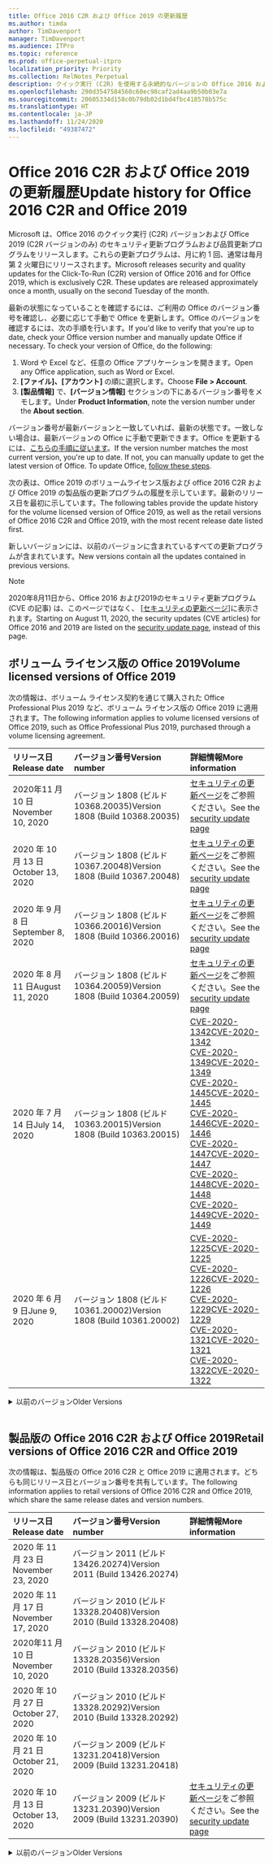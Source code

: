 ```yaml
---
title: Office 2016 C2R および Office 2019 の更新履歴
ms.author: timda
author: TimDavenport
manager: TimDavenport
ms.audience: ITPro
ms.topic: reference
ms.prod: office-perpetual-itpro
localization_priority: Priority
ms.collection: RelNotes_Perpetual
description: クイック実行 (C2R) を使用する永続的なバージョンの Office 2016 および 2019 の更新履歴を IT 技術者に提供します
ms.openlocfilehash: 290d3547584560c60ec98caf2ad4aa9b50b03e7a
ms.sourcegitcommit: 20605334d158c0b79db02d1bd4fbc418578b575c
ms.translationtype: HT
ms.contentlocale: ja-JP
ms.lasthandoff: 11/24/2020
ms.locfileid: "49387472"
---
```

# <a name="update-history-for-office-2016-c2r-and-office-2019"></a><span data-ttu-id="c7e99-103">Office 2016 C2R および Office 2019 の更新履歴</span><span class="sxs-lookup"><span data-stu-id="c7e99-103">Update history for Office 2016 C2R and Office 2019</span></span>

<span data-ttu-id="c7e99-p101">Microsoft は、Office 2016 のクイック実行 (C2R) バージョンおよび Office 2019 (C2R バージョンのみ) のセキュリティ更新プログラムおよび品質更新プログラムをリリースします。これらの更新プログラムは、月に約 1 回、通常は毎月第 2 火曜日にリリースされます。</span><span class="sxs-lookup"><span data-stu-id="c7e99-p101">Microsoft releases security and quality updates for the Click-To-Run (C2R) version of Office 2016 and for Office 2019, which is exclusively C2R. These updates are released approximately once a month, usually on the second Tuesday of the month.</span></span>

<span data-ttu-id="c7e99-p102">最新の状態になっていることを確認するには、ご利用の Office のバージョン番号を確認し、必要に応じて手動で Office を更新します。Office のバージョンを確認するには、次の手順を行います。</span><span class="sxs-lookup"><span data-stu-id="c7e99-p102">If you'd like to verify that you're up to date, check your Office version number and manually update Office if necessary. To check your version of Office, do the following:</span></span>

  1.    <span data-ttu-id="c7e99-108">Word や Excel など、任意の Office アプリケーションを開きます。</span><span class="sxs-lookup"><span data-stu-id="c7e99-108">Open any Office application, such as Word or Excel.</span></span>
  2.    <span data-ttu-id="c7e99-109">**[ファイル]、[アカウント]** の順に選択します。</span><span class="sxs-lookup"><span data-stu-id="c7e99-109">Choose **File > Account**.</span></span>
  3.    <span data-ttu-id="c7e99-110">**[製品情報]** で、**[バージョン情報]** セクションの下にあるバージョン番号をメモします。</span><span class="sxs-lookup"><span data-stu-id="c7e99-110">Under **Product Information**, note the version number under the **About section**.</span></span>

<span data-ttu-id="c7e99-p103">バージョン番号が最新バージョンと一致していれば、最新の状態です。一致しない場合は、最新バージョンの Office に手動で更新できます。Office を更新するには、[こちらの手順に従います](https://support.office.com/article/2ab296f3-7f03-43a2-8e50-46de917611c5)。</span><span class="sxs-lookup"><span data-stu-id="c7e99-p103">If the version number matches the most current version, you're up to date. If not, you can manually update to get the latest version of Office. To update Office, [follow these steps](https://support.office.com/article/2ab296f3-7f03-43a2-8e50-46de917611c5).</span></span>


<span data-ttu-id="c7e99-114">次の表は、Office 2019 のボリュームライセンス版および office 2016 C2R および Office 2019 の製品版の更新プログラムの履歴を示しています。最新のリリース日を最初に示しています。</span><span class="sxs-lookup"><span data-stu-id="c7e99-114">The following tables provide the update history for the volume licensed version of Office 2019, as well as the retail versions of Office 2016 C2R and Office 2019, with the most recent release date listed first.</span></span>

<span data-ttu-id="c7e99-115">新しいバージョンには、以前のバージョンに含まれているすべての更新プログラムが含まれています。</span><span class="sxs-lookup"><span data-stu-id="c7e99-115">New versions contain all the updates contained in previous versions.</span></span>


 > [!NOTE]
> <span data-ttu-id="c7e99-116">2020年8月11日から、Office 2016 および2019のセキュリティ更新プログラム (CVE の記事) は、このページではなく、 [[セキュリティの更新ページ](https://docs.microsoft.com/officeupdates/microsoft365-apps-security-updates)]に表示されます。</span><span class="sxs-lookup"><span data-stu-id="c7e99-116">Starting on August 11, 2020, the security updates (CVE articles) for Office 2016 and 2019 are listed on the [security update page](https://docs.microsoft.com/officeupdates/microsoft365-apps-security-updates), instead of this page.</span></span> 


## <a name="volume-licensed-versions-of-office-2019"></a><span data-ttu-id="c7e99-117">ボリューム ライセンス版の Office 2019</span><span class="sxs-lookup"><span data-stu-id="c7e99-117">Volume licensed versions of Office 2019</span></span>
<span data-ttu-id="c7e99-118">次の情報は、ボリューム ライセンス契約を通じて購入された Office Professional Plus 2019 など、ボリューム ライセンス版の Office 2019 に適用されます。</span><span class="sxs-lookup"><span data-stu-id="c7e99-118">The following information applies to volume licensed versions of Office 2019, such as Office Professional Plus 2019, purchased through a volume licensing agreement.</span></span>

[//]: # (VL テーブルを削除しない 開始)


|<span data-ttu-id="c7e99-120">**リリース日**</span><span class="sxs-lookup"><span data-stu-id="c7e99-120">**Release date**</span></span>|<span data-ttu-id="c7e99-121">**バージョン番号**</span><span class="sxs-lookup"><span data-stu-id="c7e99-121">**Version number**</span></span>|<span data-ttu-id="c7e99-122">**詳細情報**</span><span class="sxs-lookup"><span data-stu-id="c7e99-122">**More information**</span></span>|
|:-----|:-----|:-----|
|<span data-ttu-id="c7e99-123">2020年11 月 10 日</span><span class="sxs-lookup"><span data-stu-id="c7e99-123">November 10, 2020</span></span>|<span data-ttu-id="c7e99-124">バージョン 1808 (ビルド 10368.20035)</span><span class="sxs-lookup"><span data-stu-id="c7e99-124">Version 1808 (Build 10368.20035)</span></span>| <span data-ttu-id="c7e99-125">[セキュリティの更新ページ](https://docs.microsoft.com/officeupdates/microsoft365-apps-security-updates)をご参照ください。</span><span class="sxs-lookup"><span data-stu-id="c7e99-125">See the [security update page](https://docs.microsoft.com/officeupdates/microsoft365-apps-security-updates)</span></span> |
|<span data-ttu-id="c7e99-126">2020 年 10 月 13 日</span><span class="sxs-lookup"><span data-stu-id="c7e99-126">October 13, 2020</span></span>|<span data-ttu-id="c7e99-127">バージョン 1808 (ビルド 10367.20048)</span><span class="sxs-lookup"><span data-stu-id="c7e99-127">Version 1808 (Build 10367.20048)</span></span>|<span data-ttu-id="c7e99-128">[セキュリティの更新ページ](https://docs.microsoft.com/officeupdates/microsoft365-apps-security-updates)をご参照ください。</span><span class="sxs-lookup"><span data-stu-id="c7e99-128">See the [security update page](https://docs.microsoft.com/officeupdates/microsoft365-apps-security-updates)</span></span>  |
|<span data-ttu-id="c7e99-129">2020 年 9 月 8 日</span><span class="sxs-lookup"><span data-stu-id="c7e99-129">September 8, 2020</span></span>|<span data-ttu-id="c7e99-130">バージョン 1808 (ビルド 10366.20016)</span><span class="sxs-lookup"><span data-stu-id="c7e99-130">Version 1808 (Build 10366.20016)</span></span>|<span data-ttu-id="c7e99-131">[セキュリティの更新ページ](https://docs.microsoft.com/officeupdates/microsoft365-apps-security-updates)をご参照ください。</span><span class="sxs-lookup"><span data-stu-id="c7e99-131">See the [security update page](https://docs.microsoft.com/officeupdates/microsoft365-apps-security-updates)</span></span> |
|<span data-ttu-id="c7e99-132">2020 年 8 月 11 日</span><span class="sxs-lookup"><span data-stu-id="c7e99-132">August 11, 2020</span></span>|<span data-ttu-id="c7e99-133">バージョン 1808 (ビルド 10364.20059)</span><span class="sxs-lookup"><span data-stu-id="c7e99-133">Version 1808 (Build 10364.20059)</span></span>|<span data-ttu-id="c7e99-134">[セキュリティの更新ページ](https://docs.microsoft.com/officeupdates/microsoft365-apps-security-updates)をご参照ください。</span><span class="sxs-lookup"><span data-stu-id="c7e99-134">See the [security update page](https://docs.microsoft.com/officeupdates/microsoft365-apps-security-updates)</span></span> |
|<span data-ttu-id="c7e99-135">2020 年 7 月 14 日</span><span class="sxs-lookup"><span data-stu-id="c7e99-135">July 14, 2020</span></span>   |<span data-ttu-id="c7e99-136">バージョン 1808 (ビルド 10363.20015)</span><span class="sxs-lookup"><span data-stu-id="c7e99-136">Version 1808 (Build 10363.20015)</span></span>  |[<span data-ttu-id="c7e99-137">CVE-2020-1342</span><span class="sxs-lookup"><span data-stu-id="c7e99-137">CVE-2020-1342</span></span>](https://portal.msrc.microsoft.com/en-US/security-guidance/advisory/CVE-2020-1342) <br/>[<span data-ttu-id="c7e99-138">CVE-2020-1349</span><span class="sxs-lookup"><span data-stu-id="c7e99-138">CVE-2020-1349</span></span>](https://portal.msrc.microsoft.com/en-US/security-guidance/advisory/CVE-2020-1349) <br/>[<span data-ttu-id="c7e99-139">CVE-2020-1445</span><span class="sxs-lookup"><span data-stu-id="c7e99-139">CVE-2020-1445</span></span>](https://portal.msrc.microsoft.com/en-US/security-guidance/advisory/CVE-2020-1445) <br/>[<span data-ttu-id="c7e99-140">CVE-2020-1446</span><span class="sxs-lookup"><span data-stu-id="c7e99-140">CVE-2020-1446</span></span>](https://portal.msrc.microsoft.com/en-US/security-guidance/advisory/CVE-2020-1446) <br/>[<span data-ttu-id="c7e99-141">CVE-2020-1447</span><span class="sxs-lookup"><span data-stu-id="c7e99-141">CVE-2020-1447</span></span>](https://portal.msrc.microsoft.com/en-US/security-guidance/advisory/CVE-2020-1447) <br/>[<span data-ttu-id="c7e99-142">CVE-2020-1448</span><span class="sxs-lookup"><span data-stu-id="c7e99-142">CVE-2020-1448</span></span>](https://portal.msrc.microsoft.com/en-US/security-guidance/advisory/CVE-2020-1448) <br/>[<span data-ttu-id="c7e99-143">CVE-2020-1449</span><span class="sxs-lookup"><span data-stu-id="c7e99-143">CVE-2020-1449</span></span>](https://portal.msrc.microsoft.com/en-US/security-guidance/advisory/CVE-2020-1449) <br/>|
|<span data-ttu-id="c7e99-144">2020 年 6 月 9 日</span><span class="sxs-lookup"><span data-stu-id="c7e99-144">June 9, 2020</span></span>   |<span data-ttu-id="c7e99-145">バージョン 1808 (ビルド 10361.20002)</span><span class="sxs-lookup"><span data-stu-id="c7e99-145">Version 1808 (Build 10361.20002)</span></span>  |[<span data-ttu-id="c7e99-146">CVE-2020-1225</span><span class="sxs-lookup"><span data-stu-id="c7e99-146">CVE-2020-1225</span></span>](https://portal.msrc.microsoft.com/en-US/security-guidance/advisory/CVE-2020-1225) <br/> [<span data-ttu-id="c7e99-147">CVE-2020-1226</span><span class="sxs-lookup"><span data-stu-id="c7e99-147">CVE-2020-1226</span></span>](https://portal.msrc.microsoft.com/en-US/security-guidance/advisory/CVE-2020-1226) <br/>[<span data-ttu-id="c7e99-148">CVE-2020-1229</span><span class="sxs-lookup"><span data-stu-id="c7e99-148">CVE-2020-1229</span></span>](https://portal.msrc.microsoft.com/en-US/security-guidance/advisory/CVE-2020-1229) <br/>[<span data-ttu-id="c7e99-149">CVE-2020-1321</span><span class="sxs-lookup"><span data-stu-id="c7e99-149">CVE-2020-1321</span></span>](https://portal.msrc.microsoft.com/en-US/security-guidance/advisory/CVE-2020-1321) <br/>[<span data-ttu-id="c7e99-150">CVE-2020-1322</span><span class="sxs-lookup"><span data-stu-id="c7e99-150">CVE-2020-1322</span></span>](https://portal.msrc.microsoft.com/en-US/security-guidance/advisory/CVE-2020-1322) <br/>|


[//]: # (VL テーブルを削除しない 終了)

<details>
<summary><span data-ttu-id="c7e99-152">以前のバージョン</span><span class="sxs-lookup"><span data-stu-id="c7e99-152">Older Versions</span></span></summary>
 

[//]: # (古い VL テーブルを削除しない 開始)


|<span data-ttu-id="c7e99-154">**リリース日**</span><span class="sxs-lookup"><span data-stu-id="c7e99-154">**Release date**</span></span>|<span data-ttu-id="c7e99-155">**バージョン番号**</span><span class="sxs-lookup"><span data-stu-id="c7e99-155">**Version number**</span></span>|<span data-ttu-id="c7e99-156">**詳細情報**</span><span class="sxs-lookup"><span data-stu-id="c7e99-156">**More information**</span></span>|
|:-----|:-----|:-----|
|<span data-ttu-id="c7e99-157">2020 年 5 月 12 日</span><span class="sxs-lookup"><span data-stu-id="c7e99-157">May 12, 2020</span></span>   |<span data-ttu-id="c7e99-158">バージョン 1808 (ビルド 10359.20023)</span><span class="sxs-lookup"><span data-stu-id="c7e99-158">Version 1808 (Build 10359.20023)</span></span>  |[<span data-ttu-id="c7e99-159">CVE-2020-0901</span><span class="sxs-lookup"><span data-stu-id="c7e99-159">CVE-2020-0901</span></span>](https://portal.msrc.microsoft.com/en-US/security-guidance/advisory/CVE-2020-0901) <br/> |
|<span data-ttu-id="c7e99-160">2020 年 4 月 14 日</span><span class="sxs-lookup"><span data-stu-id="c7e99-160">April 14, 2020</span></span>   |<span data-ttu-id="c7e99-161">バージョン 1808 (ビルド 10358.20061)</span><span class="sxs-lookup"><span data-stu-id="c7e99-161">Version 1808 (Build 10358.20061)</span></span>  |[<span data-ttu-id="c7e99-162">CVE-2020-0760</span><span class="sxs-lookup"><span data-stu-id="c7e99-162">CVE-2020-0760</span></span>](https://portal.msrc.microsoft.com/en-US/security-guidance/advisory/CVE-2020-0760) <br/> [<span data-ttu-id="c7e99-163">CVE-2020-0906</span><span class="sxs-lookup"><span data-stu-id="c7e99-163">CVE-2020-0906</span></span>](https://portal.msrc.microsoft.com/en-US/security-guidance/advisory/CVE-2020-0906) <br/> [<span data-ttu-id="c7e99-164">CVE-2020-0961</span><span class="sxs-lookup"><span data-stu-id="c7e99-164">CVE-2020-0961</span></span>](https://portal.msrc.microsoft.com/en-US/security-guidance/advisory/CVE-2020-0961) <br/> [<span data-ttu-id="c7e99-165">CVE-2020-0980</span><span class="sxs-lookup"><span data-stu-id="c7e99-165">CVE-2020-0980</span></span>](https://portal.msrc.microsoft.com/en-US/security-guidance/advisory/CVE-2020-0980) <br/>[<span data-ttu-id="c7e99-166">CVE-2020-0991</span><span class="sxs-lookup"><span data-stu-id="c7e99-166">CVE-2020-0991</span></span>](https://portal.msrc.microsoft.com/en-US/security-guidance/advisory/CVE-2020-0991) <br/> |
|<span data-ttu-id="c7e99-167">2020 年 3 月 10 日</span><span class="sxs-lookup"><span data-stu-id="c7e99-167">March 10, 2020</span></span>   |<span data-ttu-id="c7e99-168">バージョン 1808 (ビルド 10357.20081)</span><span class="sxs-lookup"><span data-stu-id="c7e99-168">Version 1808 (Build 10357.20081)</span></span>  |[<span data-ttu-id="c7e99-169">CVE-2020-0850</span><span class="sxs-lookup"><span data-stu-id="c7e99-169">CVE-2020-0850</span></span>](https://portal.msrc.microsoft.com/en-US/security-guidance/advisory/CVE-2020-0850) <br/> [<span data-ttu-id="c7e99-170">CVE-2020-0852</span><span class="sxs-lookup"><span data-stu-id="c7e99-170">CVE-2020-0852</span></span>](https://portal.msrc.microsoft.com/en-US/security-guidance/advisory/CVE-2020-0852) <br/> [<span data-ttu-id="c7e99-171">CVE-2020-0892</span><span class="sxs-lookup"><span data-stu-id="c7e99-171">CVE-2020-0892</span></span>](https://portal.msrc.microsoft.com/en-US/security-guidance/advisory/CVE-2020-0892) <br/>  |
|<span data-ttu-id="c7e99-172">2020 年 2 月 11 日</span><span class="sxs-lookup"><span data-stu-id="c7e99-172">February 11, 2020</span></span>   |<span data-ttu-id="c7e99-173">バージョン 1808 (ビルド 10356.20006)</span><span class="sxs-lookup"><span data-stu-id="c7e99-173">Version 1808 (Build 10356.20006)</span></span>  |[<span data-ttu-id="c7e99-174">CVE-2020-0696</span><span class="sxs-lookup"><span data-stu-id="c7e99-174">CVE-2020-0696</span></span>](https://portal.msrc.microsoft.com/en-us/security-guidance/advisory/CVE-2020-0696) <br/> [<span data-ttu-id="c7e99-175">CVE-2020-0759</span><span class="sxs-lookup"><span data-stu-id="c7e99-175">CVE-2020-0759</span></span>](https://portal.msrc.microsoft.com/en-US/security-guidance/advisory/CVE-2020-0759) <br/>  |


[//]: # (古い VL テーブルを削除しない 終了)

</details>


<br/>

## <a name="retail-versions-of-office-2016-c2r-and-office-2019"></a><span data-ttu-id="c7e99-177">製品版の Office 2016 C2R および Office 2019</span><span class="sxs-lookup"><span data-stu-id="c7e99-177">Retail versions of Office 2016 C2R and Office 2019</span></span>
<span data-ttu-id="c7e99-178">次の情報は、製品版の Office 2016 C2R と Office 2019 に適用されます。どちらも同じリリース日とバージョン番号を共有しています。</span><span class="sxs-lookup"><span data-stu-id="c7e99-178">The following information applies to retail versions of Office 2016 C2R and Office 2019, which share the same release dates and version numbers.</span></span>

[//]: # (リテール テーブルを削除しない 開始)


|<span data-ttu-id="c7e99-180">**リリース日**</span><span class="sxs-lookup"><span data-stu-id="c7e99-180">**Release date**</span></span>|<span data-ttu-id="c7e99-181">**バージョン番号**</span><span class="sxs-lookup"><span data-stu-id="c7e99-181">**Version number**</span></span>|<span data-ttu-id="c7e99-182">**詳細情報**</span><span class="sxs-lookup"><span data-stu-id="c7e99-182">**More information**</span></span>|
|:-----|:-----|:-----|
|<span data-ttu-id="c7e99-183">2020 年 11 月 23 日</span><span class="sxs-lookup"><span data-stu-id="c7e99-183">November 23, 2020</span></span>|<span data-ttu-id="c7e99-184">バージョン 2011 (ビルド 13426.20274)</span><span class="sxs-lookup"><span data-stu-id="c7e99-184">Version 2011 (Build 13426.20274)</span></span>| |
|<span data-ttu-id="c7e99-185">2020 年 11 月 17 日</span><span class="sxs-lookup"><span data-stu-id="c7e99-185">November 17, 2020</span></span>|<span data-ttu-id="c7e99-186">バージョン 2010 (ビルド 13328.20408)</span><span class="sxs-lookup"><span data-stu-id="c7e99-186">Version 2010 (Build 13328.20408)</span></span>| |
|<span data-ttu-id="c7e99-187">2020年11 月 10 日</span><span class="sxs-lookup"><span data-stu-id="c7e99-187">November 10, 2020</span></span>|<span data-ttu-id="c7e99-188">バージョン 2010 (ビルド 13328.20356)</span><span class="sxs-lookup"><span data-stu-id="c7e99-188">Version 2010 (Build 13328.20356)</span></span>| |
|<span data-ttu-id="c7e99-189">2020 年 10 月 27 日</span><span class="sxs-lookup"><span data-stu-id="c7e99-189">October 27, 2020</span></span>|<span data-ttu-id="c7e99-190">バージョン 2010 (ビルド 13328.20292)</span><span class="sxs-lookup"><span data-stu-id="c7e99-190">Version 2010 (Build 13328.20292)</span></span>| |
|<span data-ttu-id="c7e99-191">2020 年 10 月 21 日</span><span class="sxs-lookup"><span data-stu-id="c7e99-191">October 21, 2020</span></span>|<span data-ttu-id="c7e99-192">バージョン 2009 (ビルド 13231.20418)</span><span class="sxs-lookup"><span data-stu-id="c7e99-192">Version 2009 (Build 13231.20418)</span></span>| |
|<span data-ttu-id="c7e99-193">2020 年 10 月 13 日</span><span class="sxs-lookup"><span data-stu-id="c7e99-193">October 13, 2020</span></span>|<span data-ttu-id="c7e99-194">バージョン 2009 (ビルド 13231.20390)</span><span class="sxs-lookup"><span data-stu-id="c7e99-194">Version 2009 (Build 13231.20390)</span></span>|<span data-ttu-id="c7e99-195">[セキュリティの更新ページ](https://docs.microsoft.com/officeupdates/microsoft365-apps-security-updates)をご参照ください。</span><span class="sxs-lookup"><span data-stu-id="c7e99-195">See the [security update page](https://docs.microsoft.com/officeupdates/microsoft365-apps-security-updates)</span></span>  |


[//]: # (リテール テーブルを削除しない 終了)

<details>
<summary><span data-ttu-id="c7e99-197">以前のバージョン</span><span class="sxs-lookup"><span data-stu-id="c7e99-197">Older Versions</span></span></summary>
 

[//]: # (古いリテール テーブルを削除しない 開始)


|<span data-ttu-id="c7e99-199">**リリース日**</span><span class="sxs-lookup"><span data-stu-id="c7e99-199">**Release date**</span></span>|<span data-ttu-id="c7e99-200">**バージョン番号**</span><span class="sxs-lookup"><span data-stu-id="c7e99-200">**Version number**</span></span>|<span data-ttu-id="c7e99-201">**詳細情報**</span><span class="sxs-lookup"><span data-stu-id="c7e99-201">**More information**</span></span>|
|:-----|:-----|:-----|
|<span data-ttu-id="c7e99-202">2020 年 10 月 8 日</span><span class="sxs-lookup"><span data-stu-id="c7e99-202">October 8, 2020</span></span>|<span data-ttu-id="c7e99-203">バージョン 2009 (ビルド 13231.20368)</span><span class="sxs-lookup"><span data-stu-id="c7e99-203">Version 2009 (Build 13231.20368)</span></span>| |
|<span data-ttu-id="c7e99-204">2020 年 9 月 28日</span><span class="sxs-lookup"><span data-stu-id="c7e99-204">September 28, 2020</span></span>|<span data-ttu-id="c7e99-205">バージョン 2009 (ビルド 13231.20262)</span><span class="sxs-lookup"><span data-stu-id="c7e99-205">Version 2009 (Build 13231.20262)</span></span>| |
|<span data-ttu-id="c7e99-206">2020 年 9 月 22 日</span><span class="sxs-lookup"><span data-stu-id="c7e99-206">September 22, 2020</span></span>|<span data-ttu-id="c7e99-207">バージョン 2008 (ビルド 13127.20508)</span><span class="sxs-lookup"><span data-stu-id="c7e99-207">Version 2008 (Build 13127.20508)</span></span>| |
|<span data-ttu-id="c7e99-208">2020 年 9 月 09 日</span><span class="sxs-lookup"><span data-stu-id="c7e99-208">September 9, 2020</span></span>|<span data-ttu-id="c7e99-209">バージョン 2008 (ビルド13127.20408)</span><span class="sxs-lookup"><span data-stu-id="c7e99-209">Version 2008 (Build 13127.20408)</span></span>|<span data-ttu-id="c7e99-210">[セキュリティの更新ページ](https://docs.microsoft.com/officeupdates/microsoft365-apps-security-updates)をご参照ください。</span><span class="sxs-lookup"><span data-stu-id="c7e99-210">See the [security update page](https://docs.microsoft.com/officeupdates/microsoft365-apps-security-updates)</span></span> |
|<span data-ttu-id="c7e99-211">2020 年 8 月 31 日</span><span class="sxs-lookup"><span data-stu-id="c7e99-211">August 31, 2020</span></span>|<span data-ttu-id="c7e99-212">バージョン 2008 (ビルド 13127.20296)</span><span class="sxs-lookup"><span data-stu-id="c7e99-212">Version 2008 (Build 13127.20296)</span></span>| |
|<span data-ttu-id="c7e99-213">2020 年 8 月 25 日</span><span class="sxs-lookup"><span data-stu-id="c7e99-213">August 25, 2020</span></span>|<span data-ttu-id="c7e99-214">バージョン 2007 (ビルド 13029.20460)</span><span class="sxs-lookup"><span data-stu-id="c7e99-214">Version 2007 (Build 13029.20460)</span></span>| |
|<span data-ttu-id="c7e99-215">2020 年 8 月 11 日</span><span class="sxs-lookup"><span data-stu-id="c7e99-215">August 11, 2020</span></span>|<span data-ttu-id="c7e99-216">バージョン 2007 (ビルド 13029.20344)</span><span class="sxs-lookup"><span data-stu-id="c7e99-216">Version 2007 (Build 13029.20344)</span></span>|<span data-ttu-id="c7e99-217">[セキュリティの更新ページ](https://docs.microsoft.com/officeupdates/microsoft365-apps-security-updates)をご参照ください。</span><span class="sxs-lookup"><span data-stu-id="c7e99-217">See the [security update page](https://docs.microsoft.com/officeupdates/microsoft365-apps-security-updates)</span></span> |
|<span data-ttu-id="c7e99-218">2020 年 7 月 30 日</span><span class="sxs-lookup"><span data-stu-id="c7e99-218">July 30, 2020</span></span>|<span data-ttu-id="c7e99-219">バージョン 2007 (ビルド 13029.20308)</span><span class="sxs-lookup"><span data-stu-id="c7e99-219">Version 2007 (Build 13029.20308)</span></span>  |<span data-ttu-id="c7e99-220">さまざまなバグとパフォーマンスの修正。</span><span class="sxs-lookup"><span data-stu-id="c7e99-220">Various bug and performance fixes.</span></span>  <br/>  |
|<span data-ttu-id="c7e99-221">2020 年 7 月 28 日</span><span class="sxs-lookup"><span data-stu-id="c7e99-221">July 28, 2020</span></span>|<span data-ttu-id="c7e99-222">バージョン 2006 (ビルド 13001.20498)</span><span class="sxs-lookup"><span data-stu-id="c7e99-222">Version 2006 (Build 13001.20498)</span></span>  |<span data-ttu-id="c7e99-223">さまざまなバグとパフォーマンスの修正。</span><span class="sxs-lookup"><span data-stu-id="c7e99-223">Various bug and performance fixes.</span></span>  <br/>  |
|<span data-ttu-id="c7e99-224">2020 年 7 月 14 日</span><span class="sxs-lookup"><span data-stu-id="c7e99-224">July 14, 2020</span></span>|<span data-ttu-id="c7e99-225">バージョン 2006 (ビルド 13001.20384)</span><span class="sxs-lookup"><span data-stu-id="c7e99-225">Version 2006 (Build 13001.20384)</span></span>  |[<span data-ttu-id="c7e99-226">CVE-2020-1342</span><span class="sxs-lookup"><span data-stu-id="c7e99-226">CVE-2020-1342</span></span>](https://portal.msrc.microsoft.com/en-US/security-guidance/advisory/CVE-2020-1342) <br/>[<span data-ttu-id="c7e99-227">CVE-2020-1349</span><span class="sxs-lookup"><span data-stu-id="c7e99-227">CVE-2020-1349</span></span>](https://portal.msrc.microsoft.com/en-US/security-guidance/advisory/CVE-2020-1349) <br/>[<span data-ttu-id="c7e99-228">CVE-2020-1445</span><span class="sxs-lookup"><span data-stu-id="c7e99-228">CVE-2020-1445</span></span>](https://portal.msrc.microsoft.com/en-US/security-guidance/advisory/CVE-2020-1445) <br/>[<span data-ttu-id="c7e99-229">CVE-2020-1446</span><span class="sxs-lookup"><span data-stu-id="c7e99-229">CVE-2020-1446</span></span>](https://portal.msrc.microsoft.com/en-US/security-guidance/advisory/CVE-2020-1446) <br/>[<span data-ttu-id="c7e99-230">CVE-2020-1447</span><span class="sxs-lookup"><span data-stu-id="c7e99-230">CVE-2020-1447</span></span>](https://portal.msrc.microsoft.com/en-US/security-guidance/advisory/CVE-2020-1447) <br/>[<span data-ttu-id="c7e99-231">CVE-2020-1449</span><span class="sxs-lookup"><span data-stu-id="c7e99-231">CVE-2020-1449</span></span>](https://portal.msrc.microsoft.com/en-US/security-guidance/advisory/CVE-2020-1449) <br/>[<span data-ttu-id="c7e99-232">CVE-2020-1458</span><span class="sxs-lookup"><span data-stu-id="c7e99-232">CVE-2020-1458</span></span>](https://portal.msrc.microsoft.com/en-US/security-guidance/advisory/CVE-2020-1458) <br/>|
|<span data-ttu-id="c7e99-233">2020 年 6 月 30 日</span><span class="sxs-lookup"><span data-stu-id="c7e99-233">June 30, 2020</span></span>|<span data-ttu-id="c7e99-234">バージョン 2006 (ビルド 13001.20266)</span><span class="sxs-lookup"><span data-stu-id="c7e99-234">Version 2006 (Build 13001.20266)</span></span>  |<span data-ttu-id="c7e99-235">さまざまなバグとパフォーマンスの修正。</span><span class="sxs-lookup"><span data-stu-id="c7e99-235">Various bug and performance fixes.</span></span>  <br/>  |
|<span data-ttu-id="c7e99-236">2020 年 6 月 24 日</span><span class="sxs-lookup"><span data-stu-id="c7e99-236">June 24, 2020</span></span>|<span data-ttu-id="c7e99-237">バージョン 2005 (ビルド 12827.20470)</span><span class="sxs-lookup"><span data-stu-id="c7e99-237">Version 2005 (Build 12827.20470)</span></span>  |<span data-ttu-id="c7e99-238">さまざまなバグとパフォーマンスの修正。</span><span class="sxs-lookup"><span data-stu-id="c7e99-238">Various bug and performance fixes.</span></span>  <br/>  |
|<span data-ttu-id="c7e99-239">2020 年 6 月 9 日</span><span class="sxs-lookup"><span data-stu-id="c7e99-239">June 9, 2020</span></span>|<span data-ttu-id="c7e99-240">バージョン 2005 (ビルド 12827.20336)</span><span class="sxs-lookup"><span data-stu-id="c7e99-240">Version 2005 (Build 12827.20336)</span></span>  |[<span data-ttu-id="c7e99-241">CVE-2020-1225</span><span class="sxs-lookup"><span data-stu-id="c7e99-241">CVE-2020-1225</span></span>](https://portal.msrc.microsoft.com/en-US/security-guidance/advisory/CVE-2020-1225)  <br/> [<span data-ttu-id="c7e99-242">CVE-2020-1226</span><span class="sxs-lookup"><span data-stu-id="c7e99-242">CVE-2020-1226</span></span>](https://portal.msrc.microsoft.com/en-US/security-guidance/advisory/CVE-2020-1226)  <br/> [<span data-ttu-id="c7e99-243">CVE-2020-1229</span><span class="sxs-lookup"><span data-stu-id="c7e99-243">CVE-2020-1229</span></span>](https://portal.msrc.microsoft.com/en-US/security-guidance/advisory/CVE-2020-1229)  <br/> [<span data-ttu-id="c7e99-244">CVE-2020-1321</span><span class="sxs-lookup"><span data-stu-id="c7e99-244">CVE-2020-1321</span></span>](https://portal.msrc.microsoft.com/en-US/security-guidance/advisory/CVE-2020-1321)  <br/> [<span data-ttu-id="c7e99-245">CVE-2020-1322</span><span class="sxs-lookup"><span data-stu-id="c7e99-245">CVE-2020-1322</span></span>](https://portal.msrc.microsoft.com/en-US/security-guidance/advisory/CVE-2020-1322)  <br/>|
|<span data-ttu-id="c7e99-246">2020 年 6 月 2 日</span><span class="sxs-lookup"><span data-stu-id="c7e99-246">June 2, 2020</span></span>|<span data-ttu-id="c7e99-247">バージョン 2005 (ビルド 12827.20268)</span><span class="sxs-lookup"><span data-stu-id="c7e99-247">Version 2005 (Build 12827.20268)</span></span>  |<span data-ttu-id="c7e99-248">さまざまなバグとパフォーマンスの修正。</span><span class="sxs-lookup"><span data-stu-id="c7e99-248">Various bug and performance fixes.</span></span>  <br/>  |
|<span data-ttu-id="c7e99-249">2020 年 5 月21日</span><span class="sxs-lookup"><span data-stu-id="c7e99-249">May 21, 2020</span></span>|<span data-ttu-id="c7e99-250">バージョン 2004 (ビルド12730.20352)</span><span class="sxs-lookup"><span data-stu-id="c7e99-250">Version 2004 (Build 12730.20352)</span></span>  |<span data-ttu-id="c7e99-251">さまざまなバグとパフォーマンスの修正。</span><span class="sxs-lookup"><span data-stu-id="c7e99-251">Various bug and performance fixes.</span></span>  <br/>  |
|<span data-ttu-id="c7e99-252">2020 年 5 月 12 日</span><span class="sxs-lookup"><span data-stu-id="c7e99-252">May 12, 2020</span></span>|<span data-ttu-id="c7e99-253">バージョン 2004 (ビルド 12730.20270)</span><span class="sxs-lookup"><span data-stu-id="c7e99-253">Version 2004 (Build 12730.20270)</span></span>  |[<span data-ttu-id="c7e99-254">CVE-2020-0901</span><span class="sxs-lookup"><span data-stu-id="c7e99-254">CVE-2020-0901</span></span>](https://portal.msrc.microsoft.com/en-US/security-guidance/advisory/CVE-2020-0901)  <br/>  |
|<span data-ttu-id="c7e99-255">2020 年 5 月 4 日</span><span class="sxs-lookup"><span data-stu-id="c7e99-255">May 4, 2020</span></span>|<span data-ttu-id="c7e99-256">バージョン 2004 (ビルド 12730.20250)</span><span class="sxs-lookup"><span data-stu-id="c7e99-256">Version 2004 (Build 12730.20250)</span></span>  |[<span data-ttu-id="c7e99-257">リンク</span><span class="sxs-lookup"><span data-stu-id="c7e99-257">Link</span></span>](https://support.microsoft.com/office/excel-word-powerpoint-file-becomes-corrupt-when-opening-a-file-that-contains-a-vba-project-or-after-enabling-a-macro-in-an-open-file-ad6ee6ca-db23-4614-a403-282821eb99f6?ui=en-us&rs=en-us&ad=us)<br/>  |
|<span data-ttu-id="c7e99-258">2020 年 4 月 29 日</span><span class="sxs-lookup"><span data-stu-id="c7e99-258">April 29, 2020</span></span>|<span data-ttu-id="c7e99-259">バージョン 2004 (ビルド 12730.20236)</span><span class="sxs-lookup"><span data-stu-id="c7e99-259">Version 2004 (Build 12730.20236)</span></span>  |<span data-ttu-id="c7e99-260">さまざまなバグとパフォーマンスの修正。</span><span class="sxs-lookup"><span data-stu-id="c7e99-260">Various bug and performance fixes.</span></span> <br/>  |
|<span data-ttu-id="c7e99-261">2020 年 4 月 15 日</span><span class="sxs-lookup"><span data-stu-id="c7e99-261">April 15, 2020</span></span>|<span data-ttu-id="c7e99-262">バージョン 2003 (ビルド 12624.20466)</span><span class="sxs-lookup"><span data-stu-id="c7e99-262">Version 2003 (Build 12624.20466)</span></span>  |<span data-ttu-id="c7e99-263">さまざまなバグとパフォーマンスの修正。</span><span class="sxs-lookup"><span data-stu-id="c7e99-263">Various bug and performance fixes.</span></span> <br/>  |
|<span data-ttu-id="c7e99-264">2020 年 4 月 14 日</span><span class="sxs-lookup"><span data-stu-id="c7e99-264">April 14, 2020</span></span>|<span data-ttu-id="c7e99-265">バージョン 2003 (ビルド 12624.20442)</span><span class="sxs-lookup"><span data-stu-id="c7e99-265">Version 2003 (Build 12624.20442)</span></span>  |[<span data-ttu-id="c7e99-266">CVE-2020-0760</span><span class="sxs-lookup"><span data-stu-id="c7e99-266">CVE-2020-0760</span></span>](https://portal.msrc.microsoft.com/en-US/security-guidance/advisory/CVE-2020-0760) <br/> [<span data-ttu-id="c7e99-267">CVE-2020-0906</span><span class="sxs-lookup"><span data-stu-id="c7e99-267">CVE-2020-0906</span></span>](https://portal.msrc.microsoft.com/en-US/security-guidance/advisory/CVE-2020-0906) <br/> [<span data-ttu-id="c7e99-268">CVE-2020-0961</span><span class="sxs-lookup"><span data-stu-id="c7e99-268">CVE-2020-0961</span></span>](https://portal.msrc.microsoft.com/en-US/security-guidance/advisory/CVE-2020-0961) <br/> [<span data-ttu-id="c7e99-269">CVE-2020-0979</span><span class="sxs-lookup"><span data-stu-id="c7e99-269">CVE-2020-0979</span></span>](https://portal.msrc.microsoft.com/en-US/security-guidance/advisory/CVE-2020-0979) <br/> [<span data-ttu-id="c7e99-270">CVE-2020-0980</span><span class="sxs-lookup"><span data-stu-id="c7e99-270">CVE-2020-0980</span></span>](https://portal.msrc.microsoft.com/en-US/security-guidance/advisory/CVE-2020-0980) <br/>[<span data-ttu-id="c7e99-271">CVE-2020-0991</span><span class="sxs-lookup"><span data-stu-id="c7e99-271">CVE-2020-0991</span></span>](https://portal.msrc.microsoft.com/en-US/security-guidance/advisory/CVE-2020-0991) <br/> |
|<span data-ttu-id="c7e99-272">2020 年 3 月 31 日</span><span class="sxs-lookup"><span data-stu-id="c7e99-272">March 31, 2020</span></span>|<span data-ttu-id="c7e99-273">バージョン 2003 (ビルド 12624.20382)</span><span class="sxs-lookup"><span data-stu-id="c7e99-273">Version 2003 (Build 12624.20382)</span></span>  |<span data-ttu-id="c7e99-274">さまざまなバグとパフォーマンスの修正。</span><span class="sxs-lookup"><span data-stu-id="c7e99-274">Various bug and performance fixes.</span></span> <br/>  |
|<span data-ttu-id="c7e99-275">2020 年 3 月 25 日</span><span class="sxs-lookup"><span data-stu-id="c7e99-275">March 25, 2020</span></span>|<span data-ttu-id="c7e99-276">バージョン 2003 (ビルド 12624.20320)</span><span class="sxs-lookup"><span data-stu-id="c7e99-276">Version 2003 (Build 12624.20320)</span></span>  |<span data-ttu-id="c7e99-277">さまざまなバグとパフォーマンスの修正。</span><span class="sxs-lookup"><span data-stu-id="c7e99-277">Various bug and performance fixes.</span></span> <br/>  |
|<span data-ttu-id="c7e99-278">2020 年 3 月 10 日</span><span class="sxs-lookup"><span data-stu-id="c7e99-278">March 10, 2020</span></span>|<span data-ttu-id="c7e99-279">バージョン 2002 (ビルド 12527.20278)</span><span class="sxs-lookup"><span data-stu-id="c7e99-279">Version 2002 (Build 12527.20278)</span></span>  |[<span data-ttu-id="c7e99-280">CVE-2020-0850</span><span class="sxs-lookup"><span data-stu-id="c7e99-280">CVE-2020-0850</span></span>](https://portal.msrc.microsoft.com/en-US/security-guidance/advisory/CVE-2020-0850) <br/> [<span data-ttu-id="c7e99-281">CVE-2020-0851</span><span class="sxs-lookup"><span data-stu-id="c7e99-281">CVE-2020-0851</span></span>](https://portal.msrc.microsoft.com/en-US/security-guidance/advisory/CVE-2020-0851) <br/> [<span data-ttu-id="c7e99-282">CVE-2020-0855</span><span class="sxs-lookup"><span data-stu-id="c7e99-282">CVE-2020-0855</span></span>](https://portal.msrc.microsoft.com/en-US/security-guidance/advisory/CVE-2020-0855) <br/> [<span data-ttu-id="c7e99-283">CVE-2020-0892</span><span class="sxs-lookup"><span data-stu-id="c7e99-283">CVE-2020-0892</span></span>](https://portal.msrc.microsoft.com/en-US/security-guidance/advisory/CVE-2020-0892) <br/>  |
|<span data-ttu-id="c7e99-284">2020 年 3 月 1 日</span><span class="sxs-lookup"><span data-stu-id="c7e99-284">March 1, 2020</span></span>   |<span data-ttu-id="c7e99-285">バージョン 2002 (ビルド 12527.20242)</span><span class="sxs-lookup"><span data-stu-id="c7e99-285">Version 2002 (Build 12527.20242)</span></span>  |<span data-ttu-id="c7e99-286">サードパーティ製アプリケーションが Outlook からメールを送信できない原因となった問題に対処します。</span><span class="sxs-lookup"><span data-stu-id="c7e99-286">Addresses an issue that caused third party applications to be unable to send email from Outlook.</span></span> <br/>  |


[//]: # (古いリテール テーブルを削除しない 終了)


</details>






